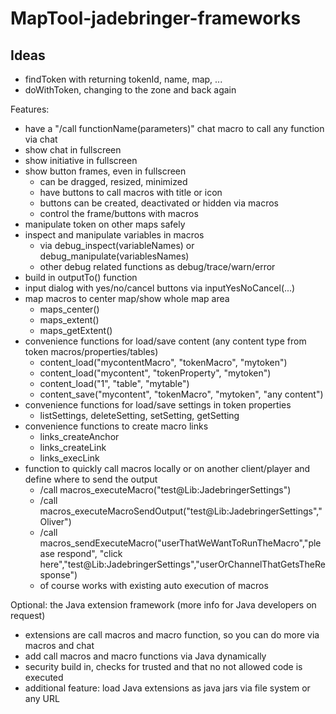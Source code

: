 # MapTool-jadebringer-frameworks

## Ideas
- findToken with returning tokenId, name, map, ...
- doWithToken, changing to the zone and back again

Features:

- have a "/call functionName(parameters)" chat macro to call any function via chat
- show chat in fullscreen
- show initiative in fullscreen
- show button frames, even in fullscreen 
    - can be dragged, resized, minimized
    - have buttons to call macros with title or icon
    - buttons can be created, deactivated or hidden via macros
    - control the frame/buttons with macros
- manipulate token on other maps safely
- inspect and manipulate variables in macros
    -  via debug_inspect(variableNames) or debug_manipulate(variablesNames) 
    - other debug related functions as debug/trace/warn/error
- build in outputTo() function
- input dialog with yes/no/cancel buttons via inputYesNoCancel(...) 
- map macros to center map/show whole map area
    - maps_center()
    - maps_extent()
    - maps_getExtent()
- convenience functions for load/save content (any content type from token macros/properties/tables)
    - content_load("mycontentMacro", "tokenMacro", "mytoken")
    - content_load("mycontent", "tokenProperty", "mytoken")
    - content_load("1", "table", "mytable")
    - content_save("mycontent", "tokenMacro", "mytoken", "any content") 
- convenience functions for load/save settings in token properties
    - listSettings, deleteSetting, setSetting, getSetting 
- convenience functions to create macro links 
    - links_createAnchor
    - links_createLink
    - links_execLink   
- function to quickly call macros locally or on another client/player and define where to send the output
    - /call macros_executeMacro("test@Lib:JadebringerSettings")
    - /call macros_executeMacroSendOutput("test@Lib:JadebringerSettings","	Oliver")
    - /call macros_sendExecuteMacro("userThatWeWantToRunTheMacro","please respond", "click here","test@Lib:JadebringerSettings","userOrChannelThatGetsTheResponse")
    - of course works with existing auto execution of macros

Optional: the Java extension framework (more info for Java developers on request)
- extensions are call macros and macro function, so you can do more via macros and chat
- add call macros and macro functions via Java dynamically
- security build in, checks for trusted and that no not allowed code is executed
- additional feature: load Java extensions as java jars via file system or any URL
